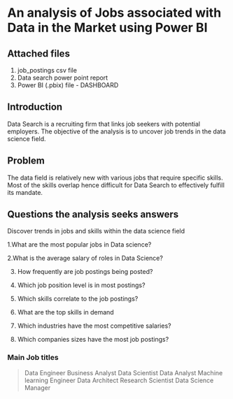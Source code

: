 # An analysis of Jobs associated with Data in the Market using Power BI

## Attached files
1. job_postings csv file
2. Data search power point report
3. Power BI (.pbix) file - DASHBOARD

## Introduction
Data Search is a recruiting firm that links job seekers with potential employers. The objective of the analysis is to uncover job trends in the data science field.

## Problem
The data field is relatively new with various jobs that require specific skills. Most of the skills overlap hence difficult for Data Search to effectively fulfill its mandate.

## Questions the analysis seeks answers
Discover trends in jobs and skills within the data science field

1.What are the most popular jobs in Data science?

2.What is the average salary of roles in Data Science?

3. How frequently are job postings being posted?

4. Which job position level is in most postings?
 
5. Which skills correlate to the job postings?
 
6. What are the top skills in demand
 
7. Which industries have the most competitive salaries?
 
8. Which companies sizes have the most job postings?  


### Main Job titles
> Data Engineer
> Business Analyst
> Data Scientist
> Data Analyst
> Machine learning Engineer
> Data Architect
> Research Scientist
> Data Science Manager

